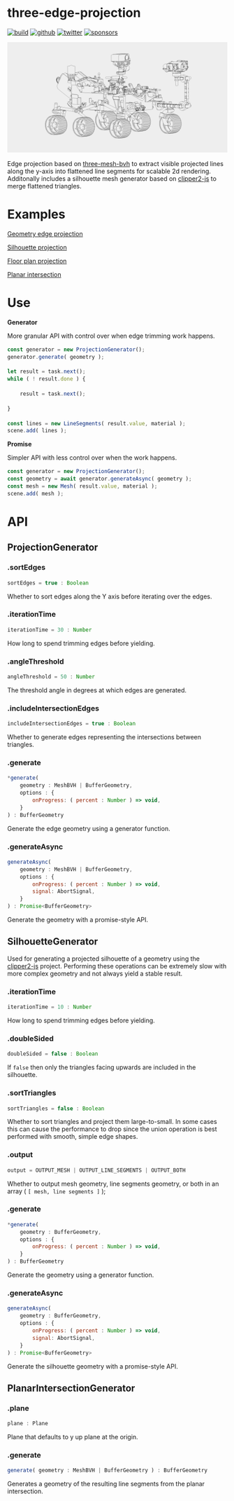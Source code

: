 # three-edge-projection


[![build](https://img.shields.io/github/actions/workflow/status/gkjohnson/three-edge-projection/node.js.yml?style=flat-square&label=build&branch=main)](https://github.com/gkjohnson/three-edge-projection/actions)
[![github](https://flat.badgen.net/badge/icon/github?icon=github&label)](https://github.com/gkjohnson/three-edge-projection/)
[![twitter](https://flat.badgen.net/badge/twitter/@garrettkjohnson/?icon&label)](https://twitter.com/garrettkjohnson)
[![sponsors](https://img.shields.io/github/sponsors/gkjohnson?style=flat-square&color=1da1f2)](https://github.com/sponsors/gkjohnson/)

![](./docs/banner.png)

Edge projection based on [three-mesh-bvh](https://github.com/gkjohnson/three-mesh-bvh/) to extract visible projected lines along the y-axis into flattened line segments for scalable 2d rendering. Additonally includes a silhouette mesh generator based on [clipper2-js](https://www.npmjs.com/package/clipper2-js) to merge flattened triangles.

# Examples

[Geometry edge projection](https://gkjohnson.github.io/three-edge-projection/example/bundle/edgeProjection.html)

[Silhouette projection](https://gkjohnson.github.io/three-edge-projection/example/bundle/silhouetteProjection.html)

[Floor plan projection](https://gkjohnson.github.io/three-edge-projection/example/bundle/floorProjection.html)

[Planar intersection](https://gkjohnson.github.io/three-edge-projection/example/bundle/planarIntersection.html)

# Use

**Generator**

More granular API with control over when edge trimming work happens.

```js
const generator = new ProjectionGenerator();
generator.generate( geometry );

let result = task.next();
while ( ! result.done ) {

	result = task.next();

}

const lines = new LineSegments( result.value, material );
scene.add( lines );
```

**Promise**

Simpler API with less control over when the work happens.

```js
const generator = new ProjectionGenerator();
const geometry = await generator.generateAsync( geometry );
const mesh = new Mesh( result.value, material );
scene.add( mesh );
```


# API

## ProjectionGenerator

### .sortEdges

```js
sortEdges = true : Boolean
```

Whether to sort edges along the Y axis before iterating over the edges.

### .iterationTime

```js
iterationTime = 30 : Number
```

How long to spend trimming edges before yielding.

### .angleThreshold

```js
angleThreshold = 50 : Number
```

The threshold angle in degrees at which edges are generated.

### .includeIntersectionEdges

```js
includeIntersectionEdges = true : Boolean
```

Whether to generate edges representing the intersections between triangles.

### .generate

```js
*generate(
	geometry : MeshBVH | BufferGeometry,
	options : {
		onProgress: ( percent : Number ) => void,
	}
) : BufferGeometry
```

Generate the edge geometry using a generator function.

### .generateAsync

```js
generateAsync(
	geometry : MeshBVH | BufferGeometry,
	options : {
		onProgress: ( percent : Number ) => void,
		signal: AbortSignal,
	}
) : Promise<BufferGeometry>
```

Generate the geometry with a promise-style API.

## SilhouetteGenerator

Used for generating a projected silhouette of a geometry using the [clipper2-js](https://www.npmjs.com/package/clipper2-js) project. Performing these operations can be extremely slow with more complex geometry and not always yield a stable result.

### .iterationTime

```js
iterationTime = 10 : Number
```

How long to spend trimming edges before yielding.

### .doubleSided

```js
doubleSided = false : Boolean
```

If `false` then only the triangles facing upwards are included in the silhouette.

### .sortTriangles

```js
sortTriangles = false : Boolean
```

Whether to sort triangles and project them large-to-small. In some cases this can cause the performance to drop since the union operation is best performed with smooth, simple edge shapes.

### .output

```js
output = OUTPUT_MESH | OUTPUT_LINE_SEGMENTS | OUTPUT_BOTH
```

Whether to output mesh geometry, line segments geometry, or both in an array ( `[ mesh, line segments ]` );

### .generate

```js
*generate(
	geometry : BufferGeometry,
	options : {
		onProgress: ( percent : Number ) => void,
	}
) : BufferGeometry
```

Generate the geometry using a generator function.

### .generateAsync

```js
generateAsync(
	geometry : BufferGeometry,
	options : {
		onProgress: ( percent : Number ) => void,
		signal: AbortSignal,
	}
) : Promise<BufferGeometry>
```

Generate the silhouette geometry with a promise-style API.

## PlanarIntersectionGenerator

### .plane

```js
plane : Plane
```

Plane that defaults to y up plane at the origin.

### .generate

```js
generate( geometry : MeshBVH | BufferGeometry ) : BufferGeometry
```

Generates a geometry of the resulting line segments from the planar intersection.
